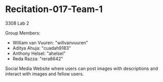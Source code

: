 # Recitation-017-Team-1
3308 Lab 2

Group Members:
- William van Vuuren: "willvanvuuren"
- Aditya Ahuja: "cuadah9183"
- Anthony Helsel: "ahelsel"
- Reda Razza: "rera8642"

Social Media Website where users can post images with descriptions and interact with images and fellow users.
